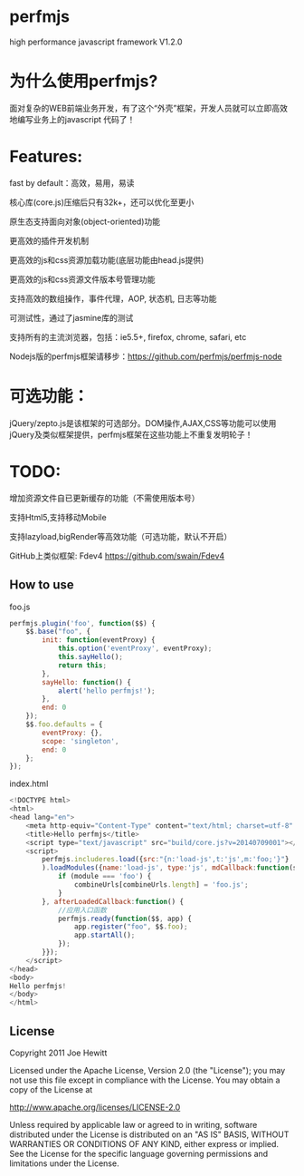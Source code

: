 perfmjs
=======
high performance javascript framework  V1.2.0

为什么使用perfmjs?　
=======
面对复杂的WEB前端业务开发，有了这个“外壳”框架，开发人员就可以立即高效地编写业务上的javascript 代码了！

Features:
=======
fast by default：高效，易用，易读

核心库(core.js)压缩后只有32k+，还可以优化至更小

原生态支持面向对象(object-oriented)功能

更高效的插件开发机制

更高效的js和css资源加载功能(底层功能由head.js提供)

更高效的js和css资源文件版本号管理功能

支持高效的数组操作，事件代理，AOP, 状态机, 日志等功能

可测试性，通过了jasmine库的测试

支持所有的主流浏览器，包括：ie5.5+, firefox, chrome, safari, etc

Nodejs版的perfmjs框架请移步：https://github.com/perfmjs/perfmjs-node

可选功能：
=======
jQuery/zepto.js是该框架的可选部分。DOM操作,AJAX,CSS等功能可以使用jQuery及类似框架提供，perfmjs框架在这些功能上不重复发明轮子！

TODO:
=======
增加资源文件自已更新缓存的功能（不需使用版本号）

支持Html5,支持移动Mobile

支持lazyload,bigRender等高效功能（可选功能，默认不开启）

GitHub上类似框架: Fdev4  https://github.com/swain/Fdev4

How to use
-------
foo.js
```js
perfmjs.plugin('foo', function($$) {
    $$.base("foo", {
        init: function(eventProxy) {
            this.option('eventProxy', eventProxy);
            this.sayHello();
            return this;
        },
        sayHello: function() {
            alert('hello perfmjs!');
        },
        end: 0
    });
    $$.foo.defaults = {
        eventProxy: {},
        scope: 'singleton',
        end: 0
    };
});
```

index.html
```js
<!DOCTYPE html>
<html>
<head lang="en">
    <meta http-equiv="Content-Type" content="text/html; charset=utf-8" />
    <title>Hello perfmjs</title>
    <script type="text/javascript" src="build/core.js?v=20140709001"></script>
    <script>
        perfmjs.includeres.load({src:"{n:'load-js',t:'js',m:'foo;'}"}
        ).loadModules({name:'load-js', type:'js', mdCallback:function(source, module, combineUrls) {
            if (module === 'foo') {
                combineUrls[combineUrls.length] = 'foo.js';
            }
        }, afterLoadedCallback:function() {
            //应用入口函数
            perfmjs.ready(function($$, app) {
                app.register("foo", $$.foo);
                app.startAll();
            });
        }});
    </script>
</head>
<body>
Hello perfmjs!
</body>
</html>
```

License
-------

Copyright 2011 Joe Hewitt

Licensed under the Apache License, Version 2.0 (the "License");
you may not use this file except in compliance with the License.
You may obtain a copy of the License at

   http://www.apache.org/licenses/LICENSE-2.0

Unless required by applicable law or agreed to in writing, software
distributed under the License is distributed on an "AS IS" BASIS,
WITHOUT WARRANTIES OR CONDITIONS OF ANY KIND, either express or implied.
See the License for the specific language governing permissions and
limitations under the License.